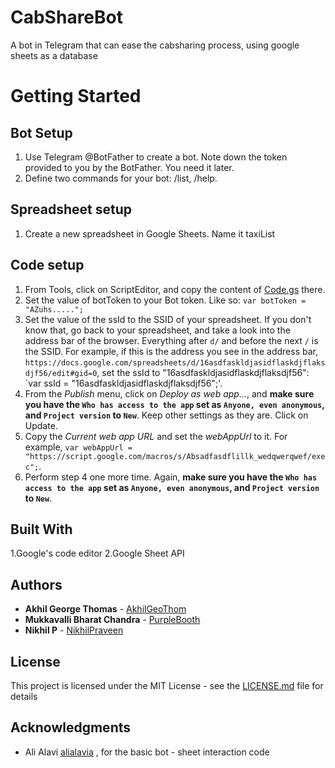 # CabShareBot

A bot in Telegram that can ease the cabsharing process, using google sheets as a database

# Getting Started

## Bot Setup
1. Use Telegram @BotFather to create a bot. Note down the token provided to you by the BotFather. You need it later.
2. Define two commands for your bot: /list, /help.

## Spreadsheet setup
1. Create a new spreadsheet in Google Sheets. Name it taxiList

## Code setup
1. From Tools, click on ScriptEditor, and copy the content of [Code.gs](Code.gs) there. 
2. Set the value of botToken to your Bot token. Like so: `var botToken = "AZuhs.....";`
3. Set the value of the ssId to the SSID of your spreadsheet. If you don't know that, go back to your spreadsheet, and take a look into the address bar of the browser. Everything after `d/` and before the next `/` is the SSID. For example, if this is the address you see in the address bar, `https://docs.google.com/spreadsheets/d/16asdfaskldjasidflaskdjflaksdjf56/edit#gid=0`, set the ssId to "16asdfaskldjasidflaskdjflaksdjf56": `var ssId = "16asdfaskldjasidflaskdjflaksdjf56";'.
4. From the *Publish* menu, click on *Deploy as web app...*, and **make sure you have the `Who has access to the app` set as `Anyone, even anonymous`, and `Project version` to `New`**. Keep other settings as they are. Click on Update.
5. Copy the *Current web app URL* and set the *webAppUrl* to it. For example, `var webAppUrl = "https://script.google.com/macros/s/Absadfasdflillk_wedqwerqwef/exec";`.
6. Perform step 4 one more time. Again, **make sure you have the `Who has access to the app` set as `Anyone, even anonymous`, and `Project version` to `New`**.

## Built With
1.Google's code editor
2.Google Sheet API
## Authors

* **Akhil George Thomas** - [AkhilGeoThom](https://github.com/akhilgeothom)
* **Mukkavalli Bharat Chandra** - [PurpleBooth](https://github.com/PurpleBooth)
* **Nikhil P** - [NikhilPraveen](https://github.com/NikhilPraveen)

## License

This project is licensed under the MIT License - see the [LICENSE.md](LICENSE.md) file for details

## Acknowledgments

* Ali Alavi [alialavia](https://github.com/alialavia) , for the basic bot - sheet interaction code
